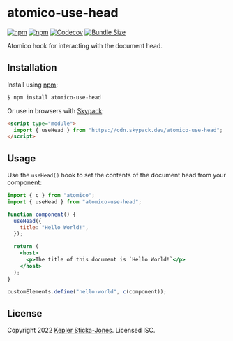 # atomico-use-head

[![npm](https://img.shields.io/npm/v/atomico-use-head)](https://www.npmjs.com/package/atomico-use-head)
[![npm](https://img.shields.io/npm/dw/atomico-use-head)](https://www.npmjs.com/package/atomico-use-head)
[![Codecov](https://img.shields.io/codecov/c/github/keplersj/atomico-use-head)](https://app.codecov.io/gh/keplersj/atomico-use-head)
[![Bundle Size](https://img.shields.io/bundlephobia/min/atomico-use-head)](https://bundlephobia.com/package/atomico-use-head)

Atomico hook for interacting with the document head.

## Installation

Install using [npm](https://npmjs.com):

```sh
$ npm install atomico-use-head
```

Or use in browsers with [Skypack](https://www.skypack.dev/):

```html
<script type="module">
  import { useHead } from "https://cdn.skypack.dev/atomico-use-head";
</script>
```

## Usage

Use the `useHead()` hook to set the contents of the document head from your component:

```jsx
import { c } from "atomico";
import { useHead } from "atomico-use-head";

function component() {
  useHead({
    title: "Hello World!",
  });

  return (
    <host>
      <p>The title of this document is `Hello World!`</p>
    </host>
  );
}

customElements.define("hello-world", c(component));
```

## License

Copyright 2022 [Kepler Sticka-Jones](https://keplersj.com). Licensed ISC.
